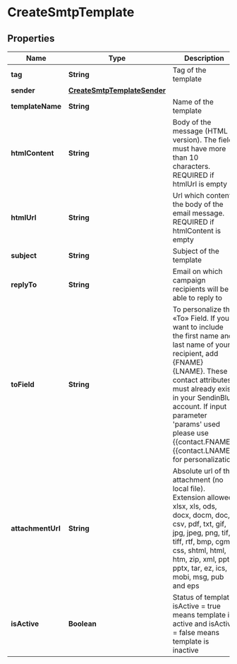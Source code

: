 
# CreateSmtpTemplate

## Properties
Name | Type | Description | Notes
------------ | ------------- | ------------- | -------------
**tag** | **String** | Tag of the template |  [optional]
**sender** | [**CreateSmtpTemplateSender**](CreateSmtpTemplateSender.md) |  | 
**templateName** | **String** | Name of the template | 
**htmlContent** | **String** | Body of the message (HTML version). The field must have more than 10 characters. REQUIRED if htmlUrl is empty |  [optional]
**htmlUrl** | **String** | Url which contents the body of the email message. REQUIRED if htmlContent is empty |  [optional]
**subject** | **String** | Subject of the template | 
**replyTo** | **String** | Email on which campaign recipients will be able to reply to |  [optional]
**toField** | **String** | To personalize the «To» Field. If you want to include the first name and last name of your recipient, add {FNAME} {LNAME}. These contact attributes must already exist in your SendinBlue account. If input parameter &#39;params&#39; used please use {{contact.FNAME}} {{contact.LNAME}} for personalization |  [optional]
**attachmentUrl** | **String** | Absolute url of the attachment (no local file). Extension allowed: xlsx, xls, ods, docx, docm, doc, csv, pdf, txt, gif, jpg, jpeg, png, tif, tiff, rtf, bmp, cgm, css, shtml, html, htm, zip, xml, ppt, pptx, tar, ez, ics, mobi, msg, pub and eps |  [optional]
**isActive** | **Boolean** | Status of template. isActive &#x3D; true means template is active and isActive &#x3D; false means template is inactive |  [optional]



